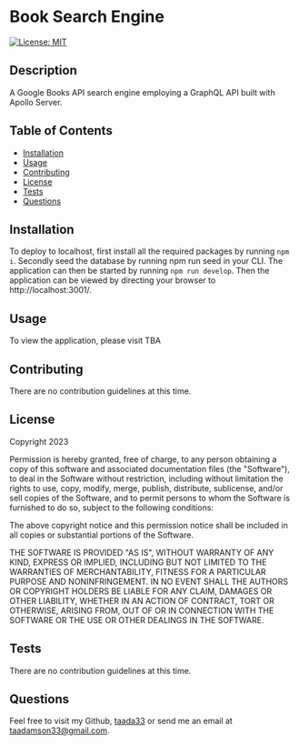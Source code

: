 
# Book Search Engine
[![License: MIT](https://img.shields.io/badge/License-MIT-yellow.svg)](https://opensource.org/licenses/MIT)

  
## Description

A Google Books API search engine employing a GraphQL API built with Apollo Server.


## Table of Contents

- [Installation](#installation)
- [Usage](#usage)
- [Contributing](#contributing)
- [License](#license)
- [Tests](#tests)
- [Questions](#questions)

## Installation

To deploy to localhost, first install all the required packages by running `npm i`. Secondly seed the database by running npm run seed in your CLI. The application can then be started by running `npm run develop`. Then the application can be viewed by directing your browser to http://localhost:3001/.

## Usage

To view the application, please visit TBA
    
## Contributing

There are no contribution guidelines at this time.

## License 
    
Copyright 2023

Permission is hereby granted, free of charge, to any person obtaining a copy of this software and associated documentation files (the "Software"), to deal in the Software without restriction, including without limitation the rights to use, copy, modify, merge, publish, distribute, sublicense, and/or sell copies of the Software, and to permit persons to whom the Software is furnished to do so, subject to the following conditions:

The above copyright notice and this permission notice shall be included in all copies or substantial portions of the Software.

THE SOFTWARE IS PROVIDED "AS IS", WITHOUT WARRANTY OF ANY KIND, EXPRESS OR IMPLIED, INCLUDING BUT NOT LIMITED TO THE WARRANTIES OF MERCHANTABILITY, FITNESS FOR A PARTICULAR PURPOSE AND NONINFRINGEMENT. IN NO EVENT SHALL THE AUTHORS OR COPYRIGHT HOLDERS BE LIABLE FOR ANY CLAIM, DAMAGES OR OTHER LIABILITY, WHETHER IN AN ACTION OF CONTRACT, TORT OR OTHERWISE, ARISING FROM, OUT OF OR IN CONNECTION WITH THE SOFTWARE OR THE USE OR OTHER DEALINGS IN THE SOFTWARE.

## Tests

There are no contribution guidelines at this time.

## Questions

Feel free to visit my Github, [taada33](https://github.com/taada33) or send me an email at taadamson33@gmail.com.


